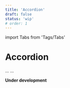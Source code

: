 ```yaml
---
title: 'Accordion'
draft: false
status: 'wip'
# order: 1
---
```


import Tabs from 'Tags/Tabs'

# Accordion

<Tabs>
  <Tabs.Content title="Info" selected>
    ...
  </Tabs.Content>
  <Tabs.Content title="Details" disabled>
  ...
  </Tabs.Content>
</Tabs>

**Under development**
